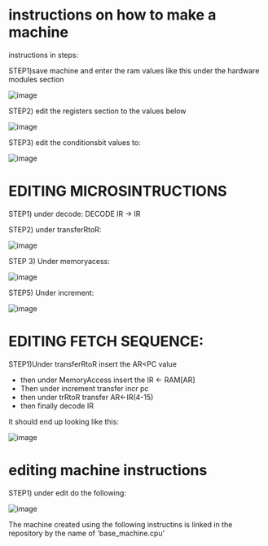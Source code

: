 # instructions on how to make a machine

instructions in steps:


STEP1)save machine and enter the ram values like this under the hardware modules section


![image](https://github.com/tanaymalik/cpusim/assets/86181483/fe65038a-46f2-45a7-b199-fa28b44fe046)



STEP2) edit the registers section to the values below

![image](https://github.com/tanaymalik/cpusim/assets/86181483/186367c2-62e0-4bd5-896f-8d23c25369b8)



STEP3) edit the conditionsbit values to:

![image](https://github.com/tanaymalik/cpusim/assets/86181483/03880f50-f08f-44f1-a809-72fe530b1977)



# EDITING MICROSINTRUCTIONS
STEP1) under decode:
DECODE IR -> IR


STEP2) under transferRtoR:

![image](https://github.com/tanaymalik/cpusim/assets/86181483/557ccca0-018c-4f08-9da5-04ac5ae978b2)



STEP 3) Under memoryacess:


![image](https://github.com/tanaymalik/cpusim/assets/86181483/0c22d94b-cb7e-4973-bb0c-bdfeb4c10e37)



STEP5) Under increment:


![image](https://github.com/tanaymalik/cpusim/assets/86181483/1ab64175-c582-4daa-b7d9-084490d163a7)


# EDITING FETCH SEQUENCE:

STEP1)Under transferRtoR insert the AR<PC value
- then under MemoryAccess insert the IR <- RAM[AR]
- Then under increment transfer incr pc
- then under trRtoR transfer AR<-IR(4-15)
- then finally decode IR

It should end up looking like this:


![image](https://github.com/tanaymalik/cpusim/assets/86181483/573139b7-2b65-4d63-a600-922116ab4e3a)



# editing machine instructions

STEP1) under edit do the following:

![image](https://github.com/tanaymalik/cpusim/assets/86181483/f94633de-da44-42b7-a85f-9f39606845e4)




The machine created using the following instructins is linked in the repository by the name of 'base_machine.cpu'






























